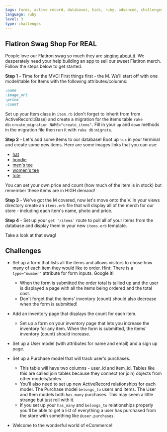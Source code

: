 ```yaml
---
tags: forms, active record, databases, kids, ruby, advanced, challenges
language: ruby
level: 3
type: challenges
---
```


## Flatiron Swag Shop For REAL

People love our Flatiron swag so much they are [singing about it](https://docs.google.com/a/flatironschool.com/file/d/0B_qWLnYbXOdPS2tMbHVpOG1GUVE/edit). We desperately need your help building an app to sell our sweet Flatiron merch. Follow the steps below to get started.

**Step 1** - Time for the MVC! First things first - the M. We'll start off with one model/table for Items with the following attributes/columns:

```ruby
:name
:image_url
:price
:count
```

Set up your Item class in `item.rb` (don't forget to inherit from from ActiveRecord::Base) and create a migration for the items table `rake db:create_migration NAME="create_items"`. Fill in your `up` and `down` methods in the migration file then run it with `rake db:migrate`.

**Step 2** - Let's add some items to our database! Boot up `tux` in your terminal and create some new items. Here are some images links that you can use:

+ [hat](https://s3.amazonaws.com/after-school-assets/flatiron-swag-store-lab/flatiron_hat.jpg)
+ [hoodie](https://s3.amazonaws.com/after-school-assets/flatiron-swag-store-lab/flatiron_hoodie.jpg)
+ [men's tee](https://s3.amazonaws.com/after-school-assets/flatiron-swag-store-lab/flatiron_tee_m.jpg)
+ [women's tee](https://s3.amazonaws.com/after-school-assets/flatiron-swag-store-lab/flatiron_tee_w.jpg)
+ [tote](https://s3.amazonaws.com/after-school-assets/flatiron-swag-store-lab/flatiron_tote.jpg)

You can set your own price and count (how much of the item is in stock) but remember these items are in HIGH demand!

**Step 3** - We've got the M covered, now let's move onto the V. In your views directory create an `items.erb` file that will display all of the merch for our store - including each item's name, photo and price.

**Step 4** - Set up your `get '/items'` route to pull all of your items from the database and display them in your new `items.erb` template.

Take a look at that swag!

## Challenges
+ Set up a form that lists all the items and allows visitors to chose how many of each item they would like to order. Hint: There is a `type="number"` attribute for form inputs. Google it!
  * When the form is submitted the order total is tallied up and the user is displayed a page with all the items being ordered and the total cost.
  * Don't forget that the items' inventory (count) should also decrease when the form is submitted!

+ Add an inventory page that displays the count for each item.
  * Set up a form on your inventory page that lets you increase the inventory for any item. When the form is submitted, the items' inventory (count) should increase.

+ Set up a User model (with attributes for name and email) and a sign up page.

+ Set up a Purchase model that will track user's purchases.
  * This table will have two columns - user_id and item_id. Tables like this are called join tables because they connect (or join) objects from other models/tables.
  * You'll also need to set up new ActiveRecord relationships for each model. The Purchase model `belongs_to` users and items. The User and Item models both `has_many` purchases. This may seem a little strange but just roll with it.
  * If you set up your `has_many` and `belongs_to` relationships properly you'll be able to get a list of everything a user has purchased from the store with something like `@user.purchases`.

+ Welcome to the wonderful world of eCommerce!

